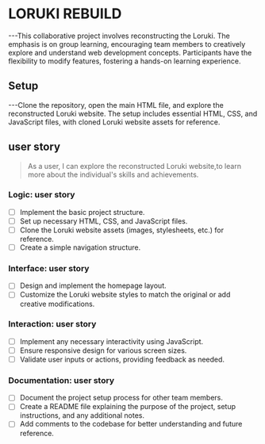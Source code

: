 # LORUKI REBUILD

<!-- describe your project -->

---This collaborative project involves reconstructing the Loruki. The emphasis
is on group learning, encouraging team members to creatively explore and
understand web development concepts. Participants have the flexibility to modify
features, fostering a hands-on learning experience.

## Setup

<!-- what code do you need just to open the project? this might include:
  - boilerplate code (https://brandlitic.com/what-is-boilerplate-code/)
  - loading program data
  - rendering the initial user interface
-->

---Clone the repository, open the main HTML file, and explore the reconstructed
Loruki website. The setup includes essential HTML, CSS, and JavaScript files,
with cloned Loruki website assets for reference.

<!-- copy this section once for each must-have user story -->

## user story

<!-- each issue created from this section will have the `for: user story` label -->

> As a user, I can explore the reconstructed Loruki website,to learn more about
> the individual's skills and achievements.

<!-- write any extra notes or description -->

<!-- describe the tasks to build this user story
  these will have the `type: logic` label, for example
  not all projects will have all types of tasks
  and these are not the only possible types, just some suggestions
-->

### Logic: user story

- [ ] Implement the basic project structure.
- [ ] Set up necessary HTML, CSS, and JavaScript files.
- [ ] Clone the Loruki website assets (images, stylesheets, etc.) for reference.
- [ ] Create a simple navigation structure.

### Interface: user story

- [ ] Design and implement the homepage layout.
- [ ] Customize the Loruki website styles to match the original or add creative
      modifications.

### Interaction: user story

- [ ] Implement any necessary interactivity using JavaScript.
- [ ] Ensure responsive design for various screen sizes.
- [ ] Validate user inputs or actions, providing feedback as needed.

### Documentation: user story

- [ ] Document the project setup process for other team members.
- [ ] Create a README file explaining the purpose of the project, setup
      instructions, and any additional notes.
- [ ] Add comments to the codebase for better understanding and future
      reference.

